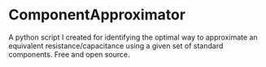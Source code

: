 # ComponentApproximator
A python script I created for identifying the optimal way to approximate an equivalent resistance/capacitance using a given set of standard components. Free and open source.
